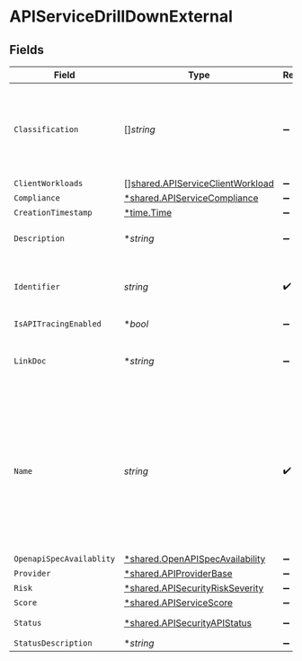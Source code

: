 # APIServiceDrillDownExternal


## Fields

| Field                                                                                                                                                             | Type                                                                                                                                                              | Required                                                                                                                                                          | Description                                                                                                                                                       |
| ----------------------------------------------------------------------------------------------------------------------------------------------------------------- | ----------------------------------------------------------------------------------------------------------------------------------------------------------------- | ----------------------------------------------------------------------------------------------------------------------------------------------------------------- | ----------------------------------------------------------------------------------------------------------------------------------------------------------------- |
| `Classification`                                                                                                                                                  | []*string*                                                                                                                                                        | :heavy_minus_sign:                                                                                                                                                | API classification label as determined by Crankshaft, e.g. ['meetings', 'messaging']                                                                              |
| `ClientWorkloads`                                                                                                                                                 | [][shared.APIServiceClientWorkload](../../../pkg/models/shared/apiserviceclientworkload.md)                                                                       | :heavy_minus_sign:                                                                                                                                                | N/A                                                                                                                                                               |
| `Compliance`                                                                                                                                                      | [*shared.APIServiceCompliance](../../../pkg/models/shared/apiservicecompliance.md)                                                                                | :heavy_minus_sign:                                                                                                                                                | N/A                                                                                                                                                               |
| `CreationTimestamp`                                                                                                                                               | [*time.Time](https://pkg.go.dev/time#Time)                                                                                                                        | :heavy_minus_sign:                                                                                                                                                | N/A                                                                                                                                                               |
| `Description`                                                                                                                                                     | **string*                                                                                                                                                         | :heavy_minus_sign:                                                                                                                                                | Textual description of the Service                                                                                                                                |
| `Identifier`                                                                                                                                                      | *string*                                                                                                                                                          | :heavy_check_mark:                                                                                                                                                | Unique identifier of the subject API as assigned by Crankshaft                                                                                                    |
| `IsAPITracingEnabled`                                                                                                                                             | **bool*                                                                                                                                                           | :heavy_minus_sign:                                                                                                                                                | N/A                                                                                                                                                               |
| `LinkDoc`                                                                                                                                                         | **string*                                                                                                                                                         | :heavy_minus_sign:                                                                                                                                                | Location of the documentation. This can be an URL for example                                                                                                     |
| `Name`                                                                                                                                                            | *string*                                                                                                                                                          | :heavy_check_mark:                                                                                                                                                | API name, usually an FQDN as determined by crankshaft, it can be logical or can correspond to one of the endpoints where the API is reachable, i.e. api.webex.com |
| `OpenapiSpecAvailablity`                                                                                                                                          | [*shared.OpenAPISpecAvailability](../../../pkg/models/shared/openapispecavailability.md)                                                                          | :heavy_minus_sign:                                                                                                                                                | N/A                                                                                                                                                               |
| `Provider`                                                                                                                                                        | [*shared.APIProviderBase](../../../pkg/models/shared/apiproviderbase.md)                                                                                          | :heavy_minus_sign:                                                                                                                                                | N/A                                                                                                                                                               |
| `Risk`                                                                                                                                                            | [*shared.APISecurityRiskSeverity](../../../pkg/models/shared/apisecurityriskseverity.md)                                                                          | :heavy_minus_sign:                                                                                                                                                | An `enum`eration.                                                                                                                                                 |
| `Score`                                                                                                                                                           | [*shared.APIServiceScore](../../../pkg/models/shared/apiservicescore.md)                                                                                          | :heavy_minus_sign:                                                                                                                                                | N/A                                                                                                                                                               |
| `Status`                                                                                                                                                          | [*shared.APISecurityAPIStatus](../../../pkg/models/shared/apisecurityapistatus.md)                                                                                | :heavy_minus_sign:                                                                                                                                                | Api status enumeration.                                                                                                                                           |
| `StatusDescription`                                                                                                                                               | **string*                                                                                                                                                         | :heavy_minus_sign:                                                                                                                                                | N/A                                                                                                                                                               |